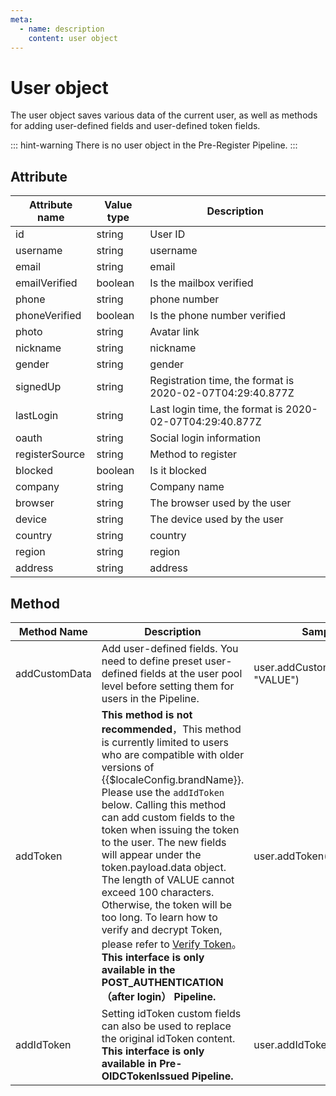 ```yaml
---
meta:
  - name: description
    content: user object
---
```


# User object

<LastUpdated/>

The user object saves various data of the current user, as well as methods for adding user-defined fields and user-defined token fields.

::: hint-warning
There is no user object in the Pre-Register Pipeline.
:::

## Attribute

| Attribute name | Value type | Description                                               |
| -------------- | ---------- | --------------------------------------------------------- |
| id             | string     | User ID                                                   |
| username       | string     | username                                                  |
| email          | string     | email                                                     |
| emailVerified  | boolean    | Is the mailbox verified                                   |
| phone          | string     | phone number                                              |
| phoneVerified  | boolean    | Is the phone number verified                              |
| photo          | string     | Avatar link                                               |
| nickname       | string     | nickname                                                  |
| gender         | string     | gender                                                    |
| signedUp       | string     | Registration time, the format is 2020-02-07T04:29:40.877Z |
| lastLogin      | string     | Last login time, the format is 2020-02-07T04:29:40.877Z   |
| oauth          | string     | Social login information                                  |
| registerSource | string     | Method to register                                        |
| blocked        | boolean    | Is it blocked                                             |
| company        | string     | Company name                                              |
| browser        | string     | The browser used by the user                              |
| device         | string     | The device used by the user                               |
| country        | string     | country                                                   |
| region         | string     | region                                                    |
| address        | string     | address                                                   |

## Method

| Method Name   | Description                                                                                                                                                                                                                                                                                                                                                                                                                                                                                                                                                                                                                    | Sample code                        |
| ------------- | ------------------------------------------------------------------------------------------------------------------------------------------------------------------------------------------------------------------------------------------------------------------------------------------------------------------------------------------------------------------------------------------------------------------------------------------------------------------------------------------------------------------------------------------------------------------------------------------------------------------------------ | ---------------------------------- |
| addCustomData | Add user-defined fields. You need to define preset user-defined fields at the user pool level before setting them for users in the Pipeline.                                                                                                                                                                                                                                                                                                                                                                                                                                                                                   | user.addCustomData("KEY", "VALUE") |
| addToken      | **This method is not recommended**，This method is currently limited to users who are compatible with older versions of {{$localeConfig.brandName}}. Please use the `addIdToken` below. Calling this method can add custom fields to the token when issuing the token to the user. The new fields will appear under the token.payload.data object. The length of VALUE cannot exceed 100 characters. Otherwise, the token will be too long. To learn how to verify and decrypt Token, please refer to [Verify Token](/user/token.md)。**This interface is only available in the POST_AUTHENTICATION（after login） Pipeline.** | user.addToken('KEY', 'VALUE')      |
| addIdToken    | Setting idToken custom fields can also be used to replace the original idToken content. **This interface is only available in Pre-OIDCTokenIssued Pipeline.**                                                                                                                                                                                                                                                                                                                                                                                                                                                                  | user.addIdToken("KEY","VALUE")     |
